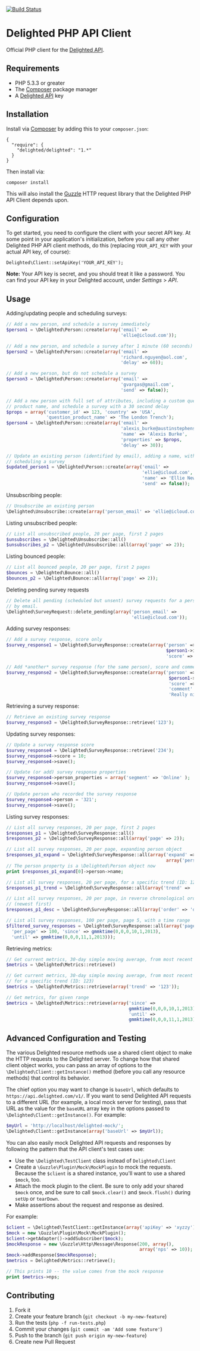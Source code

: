 [![Build Status](https://travis-ci.org/delighted/delighted-php.svg?branch=master)](https://travis-ci.org/delighted/delighted-php)

# Delighted PHP API Client

Official PHP client for the [Delighted API](https://delighted.com/docs/api).

## Requirements

- PHP 5.3.3 or greater
- The [Composer](http://getcomposer.org/) package manager
- A [Delighted API](https://delighted.com/docs/api) key

## Installation

Install via [Composer](http://getcomposer.org/) by adding this to your `composer.json`:

```
{
  "require": {
    "delighted/delighted": "1.*"
  }
}
```

Then install via:

```
composer install
```

This will also install the [Guzzle](https://github.com/guzzle/guzzle3) HTTP request library that the Delighted PHP API Client depends upon.

## Configuration

To get started, you need to configure the client with your secret API key. At some point in your application's initialization, before you call any other Delighted PHP API client methods, do this (replacing `YOUR_API_KEY` with your actual API key, of course):

```
Delighted\Client::setApiKey('YOUR_API_KEY');
```

**Note:** Your API key is secret, and you should treat it like a password. You can find your API key in your Delighted account, under *Settings* > *API*.

## Usage

Adding/updating people and scheduling surveys:

```php
// Add a new person, and schedule a survey immediately
$person1 = \Delighted\Person::create(array('email' =>
                                           'ellie@icloud.com'));

// Add a new person, and schedule a survey after 1 minute (60 seconds)
$person2 = \Delighted\Person::create(array('email' =>
                                           'richard.nguyen@aol.com',
                                           'delay' => 60));

// Add a new person, but do not schedule a survey
$person3 = \Delighted\Person::create(array('email' =>
                                           'gvargas@gmail.com',
                                           'send' => false));

// Add a new person with full set of attributes, including a custom question
// product name, and schedule a survey with a 30 second delay
$props = array('customer_id' => 123, 'country' => 'USA',
               'question_product_name' => 'The London Trench');
$person4 = \Delighted\Person::create(array('email' =>
                                           'alexis_burke@austinstephens.com',
                                           'name' => 'Alexis Burke',
                                           'properties' => $props,
                                           'delay' => 30));

// Update an existing person (identified by email), adding a name, without
// scheduling a survey
$updated_person1 = \Delighted\Person::create(array('email' =>
                                                   'ellie@icloud.com',
                                                   'name' => 'Ellie Newman',
                                                   'send' => false));
```

Unsubscribing people:

```php
// Unsubscribe an existing person
\Delighted\Unsubscribe::create(array('person_email' => 'ellie@icloud.com'))
```

Listing unsubscribed people:

```php
// List all unsubscribed people, 20 per page, first 2 pages
$unsubscribes = \Delighted\Unsubscribe::all()
$unsubscribes_p2 = \Delighted\Unsubscribe::all(array('page' => 2));
```

Listing bounced people:

```php
// List all bounced people, 20 per page, first 2 pages
$bounces = \Delighted\Bounce::all()
$bounces_p2 = \Delighted\Bounce::all(array('page' => 2));
```

Deleting pending survey requests

```php
// Delete all pending (scheduled but unsent) survey requests for a person,
// by email.
\Delighted\SurveyRequest::delete_pending(array('person_email' =>
                                               'ellie@icloud.com'));
```

Adding survey responses:

```php
// Add a survey response, score only
$survey_response1 = \Delighted\SurveyResponse::create(array('person' =>
                                                            $person1->id,
                                                            'score' => 10));

// Add *another* survey response (for the same person), score and comment
$survey_response2 = \Delighted\SurveyResponse::create(array('person' =>
                                                             $person1->id,
                                                             'score' => 5,
                                                             'comment' =>
                                                             'Really nice.'));
```

Retrieving a survey response:

```php
// Retrieve an existing survey response
$survey_response3 = \Delighted\SurveyResponse::retrieve('123');
```

Updating survey responses:

```php
// Update a survey response score
$survey_response4 = \Delighted\SurveyResponse::retrieve('234');
$survey_response4->score = 10;
$survey_response4->save();

// Update (or add) survey response properties
$survey_response4->person_properties = array('segment' => 'Online' );
$survey_response4->save();

// Update person who recorded the survey response
$survey_response4->person = '321';
$survey_response4->save();
```

Listing survey responses:

```php
// List all survey responses, 20 per page, first 2 pages
$responses_p1 = \Delighted\SurveyResponse::all()
$responses_p2 = \Delighted\SurveyResponse::all(array('page' => 2));

// List all survey responses, 20 per page, expanding person object
$responses_p1_expand = \Delighted\SurveyResponse::all(array('expand' =>
                                                            array('person')));
// The person property is a \Delighted\Person object now
print $responses_p1_expand[0]->person->name;

// List all survey responses, 20 per page, for a specific trend (ID: 123)
$responses_p1_trend = \Delighted\SurveyResponse::all(array('trend' => '123'));

// List all survey responses, 20 per page, in reverse chronological order
// (newest first)
$responses_p1_desc = \Delighted\SurveyResponse::all(array('order' => 'desc'));

// List all survey responses, 100 per page, page 5, with a time range
$filtered_survey_responses = \Delighted\SurveyResponse::all(array('page' => 5,
  'per_page' => 100, 'since' => gmmktime(0,0,0,10,1,2013),
  'until' => gmmktime(0,0,0,11,1,2013)));
```

Retrieving metrics:

```php
// Get current metrics, 30-day simple moving average, from most recent response
$metrics = \Delighted\Metrics::retrieve()

// Get current metrics, 30-day simple moving average, from most recent response
// for a specific trend (ID: 123)
$metrics = \Delighted\Metrics::retrieve(array('trend' => '123'));

// Get metrics, for given range
$metrics = \Delighted\Metrics::retrieve(array('since' =>
                                              gmmktime(0,0,0,10,1,2013),
                                              'until' =>
                                              gmmktime(0,0,0,11,1,2013)));
```

## Advanced Configuration and Testing

The various Delighted resource methods use a shared client object to make the HTTP requests to the Delighted server. To change how that shared client object works, you can pass an array of options to the `\Delighted\Client::getInstance()` method (before you call any resource methods) that control its behavior.

The chief option you may want to change is `baseUrl`, which defaults to `https://api.delighted.com/v1/`. If you want to send Delighted API requests to a different URL (for example, a local mock server for testing), pass that URL as the value for the `baseURL` array key in the options passed to `\Delighted\Client::getInstance()`. For example:

```php
$myUrl = 'http://localhost/delighted-mock/';
\Delighted\Client::getInstance(array('baseUrl' => $myUrl));
```

You can also easily mock Delighted API requests and responses by following the pattern that the API client's test cases use:

- Use the `\Delighted\TestClient` class instead of `Delighted\Client`
- Create a `\Guzzle\Plugin\Mock\MockPlugin` to mock the requests. Because the `$client` is a shared instance, you'll want to use a shared `$mock`, too.
- Attach the mock plugin to the client. Be sure to only add your shared `$mock` once, and be sure to call `$mock.clear()` and `$mock.flush()` during `setUp` or `tearDown`.
- Make assertions about the request and response as desired.

For example:

```php
$client = \Delighted\TestClient::getInstance(array('apiKey' => 'xyzzy'));
$mock = new \Guzzle\Plugin\Mock\MockPlugin();
$client->getAdapter()->addSubscriber($mock);
$mockResponse = new \Guzzle\Http\Message\Response(200, array(),
                                                  array('nps' => 10));
$mock->addResponse($mockResponse);
$metrics = Delighted\Metrics::retrieve();

// This prints 10 -- the value comes from the mock response
print $metrics->nps;
```

## Contributing

1. Fork it
2. Create your feature branch (`git checkout -b my-new-feature`)
3. Run the tests (`php -f run-tests.php`)
4. Commit your changes (`git commit -am 'Add some feature'`)
5. Push to the branch (`git push origin my-new-feature`)
6. Create new Pull Request
